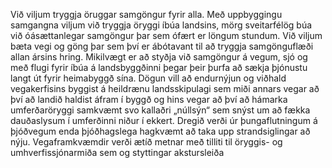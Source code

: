 Við viljum tryggja öruggar samgöngur fyrir alla. Með uppbyggingu samgangna viljum við tryggja öryggi íbúa landsins, mörg sveitarfélög búa við óásættanlegar samgöngur þar sem ófært er löngum stundum. Við viljum bæta vegi og göng þar sem því er ábótavant til að tryggja samgönguflæði allan ársins hring. Mikilvægt er að styðja við samgöngur á vegum, sjó og með flugi fyrir íbúa á landsbyggðinni þegar þeir þurfa að sækja þjónustu langt út fyrir heimabyggð sína. Dögun vill að endurnýjun og viðhald vegakerfisins byggist á heildrænu landsskipulagi sem miði annars vegar að því að landið haldist áfram í byggð og hins vegar að því að hámarka umferðaröryggi samkvæmt svo kallaðri „núllsýn“ sem snýst um að fækka dauðaslysum í umferðinni niður í ekkert. Dregið verði úr þungaflutningum á þjóðvegum enda þjóðhagslega hagkvæmt að taka upp strandsiglingar að nýju. Vegaframkvæmdir verði ætíð metnar með tilliti til öryggis- og umhverfissjónarmiða sem og styttingar akstursleiða

